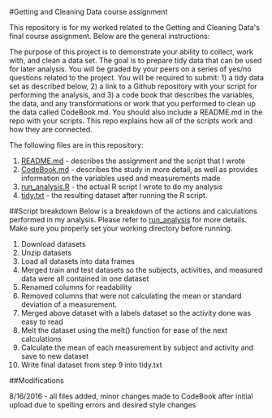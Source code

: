#Getting and Cleaning Data course assignment

This repository is for my worked related to the Getting and Cleaning Data's final course assignment. Below are the general instructions:

The purpose of this project is to demonstrate your ability to collect, work with, and clean a data set. The goal is to prepare tidy data that can be used for later analysis. You will be graded by your peers on a series of yes/no questions related to the project. You will be required to submit: 1) a tidy data set as described below, 2) a link to a Github repository with your script for performing the analysis, and 3) a code book that describes the variables, the data, and any transformations or work that you performed to clean up the data called CodeBook.md. You should also include a README.md in the repo with your scripts. This repo explains how all of the scripts work and how they are connected.

The following files are in this repository:

1. [README.md](https://github.com/genelle/Getting-Cleaning-Data/blob/master/README.md) - describes the assignment and the script that I wrote
2. [CodeBook.md](https://github.com/genelle/Getting-Cleaning-Data/blob/master/CodeBook.md) - describes the study in more detail, as well as provides information on the variables used and measurements made
3. [run_analysis.R](https://github.com/genelle/Getting-Cleaning-Data/blob/master/run_analysis.R) - the actual R script I wrote to do my analysis
4. [tidy.txt](https://github.com/genelle/Getting-Cleaning-Data/blob/master/tidy.txt) - the resulting dataset after running the R script.

##Script breakdown
Below is a breakdown of the actions and calculations performed in my analysis. Please refer to [run_analysis](https://github.com/genelle/Getting-Cleaning-Data/blob/master/run_analysis.R) for more details. Make sure you properly set your working directory before running.

1. Download datasets 
2. Unzip datasets 
3. Load all datasets into data frames
4. Merged train and test datasets so the subjects, activities, and measured data were all contained in one dataset
5. Renamed columns for readability
6. Removed columns that were not calculating the mean or standard deviation of a measurement.
7. Merged above dataset with a labels dataset so the activity done was easy to read
8. Melt the dataset using the melt() function for ease of the next calculations
9. Calculate the mean of each measurement by subject and activity and save to new dataset
10. Write final dataset from step 9 into tidy.txt



##Modifications

8/16/2016 - all files added, minor changes made to CodeBook after initial upload due to spelling errors and desired style changes
